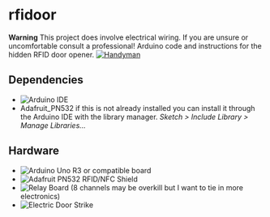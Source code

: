 # rfidoor
**Warning** This project does involve electrical wiring. If you are unsure or uncomfortable consult a professional!
Arduino code and instructions for the hidden RFID door opener.
[![Handyman](https://img.youtube.com/vi/tLmNhktr4Ss/0.jpg)](https://www.youtube.com/watch?v=tLmNhktr4Ss)

## Dependencies
- ![Arduino IDE](https://www.arduino.cc/en/Main/Software)
- Adafruit_PN532 if this is not already installed you can install it through the Arduino IDE with the library manager. *Sketch > Include Library > Manage Libraries...*

## Hardware
- ![Arduino Uno R3](https://store.arduino.cc/usa/arduino-uno-rev3) or compatible board
- ![Adafruit PN532 RFID/NFC Shield](https://www.adafruit.com/product/789)
- ![Relay Board](https://www.amazon.com/SainSmart-101-70-102-8-Channel-Relay-Module/dp/B0057OC5WK) (8 channels may be overkill but I want to tie in more electronics)
- ![Electric Door Strike](https://www.amazon.com/UHPPOTE-Electric-Strike-Secure-Control/dp/B00V45GWTI)
